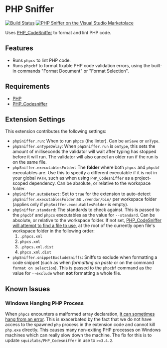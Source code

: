 # PHP Sniffer

[![Build Status](https://travis-ci.com/wongjn/vscode-php-sniffer.svg?branch=master)](https://travis-ci.com/wongjn/vscode-php-sniffer)
[![PHP Sniffer on the Visual Studio Marketplace](https://vsmarketplacebadge.apphb.com/version-short/wongjn.php-sniffer.svg)](https://marketplace.visualstudio.com/items?itemName=wongjn.php-sniffer)

Uses [PHP_CodeSniffer](https://github.com/squizlabs/PHP_CodeSniffer) to format
and lint PHP code.

## Features

- Runs `phpcs` to lint PHP code.
- Runs `phpcbf` to format fixable PHP code validation errors, using the built-in
  commands "Format Document" or "Format Selection".

## Requirements

- [PHP](https://php.net)
- [PHP_Codesniffer](https://github.com/squizlabs/PHP_CodeSniffer)

## Extension Settings

This extension contributes the following settings:

* `phpSniffer.run`: When to run `phpcs` (the linter). Can be `onSave` or
`onType`.
* `phpSniffer.onTypeDelay`: When `phpSniffer.run` is `onType`, this sets the
amount of milliseconds the validator will wait after typing has stopped before
it will run. The validator will also cancel an older run if the run is on the
same file.
* `phpSniffer.executablesFolder`: The **folder** where both `phpcs` and `phpcbf`
executables are. Use this to specify a different executable if it is not in your
global `PATH`, such as when using `PHP_Codesniffer` as a project-scoped
dependency. Can be absolute, or relative to the workspace folder.
* `phpSniffer.autoDetect`: Set to `true` for the extension to auto-detect
`phpSniffer.executablesFolder` as `./vendor/bin/` per workspace folder (applies
only if `phpSniffer.executablesFolder` is empty).
* `phpSniffer.standard`: The standards to check against. This is passed to the
`phpcbf` and `phpcs` executables as the value for `--standard`. Can be absolute,
or relative to the workspace folder. If not set,
[PHP_CodeSniffer will attempt to find a file to use](https://github.com/squizlabs/PHP_CodeSniffer/wiki/Advanced-Usage#using-a-default-configuration-file),
at the root of the currently open file's workspace folder in the following order:
  1. `.phpcs.xml`
  2. `phpcs.xml`
  3. `.phpcs.xml.dist`
  4. `phpcs.xml.dist`
* `phpSniffer.snippetExcludeSniffs`: Sniffs to exclude when formatting a code
snippet (such as when _formatting on paste_ or on the command
`format on selection`). This is passed to the `phpcbf` command as the value for
`--exclude` when **not** formatting a whole file.

## Known Issues

### Windows Hanging PHP Process

When `phpcs` encounters a malformed array declaration, [it can sometimes hang from an error](https://github.com/squizlabs/PHP_CodeSniffer/issues/2142).
This is exacerbated by the fact that we do not have access to the spawned `php`
process in the extension code and cannot kill `php.exe` directly. This causes
many non-exiting PHP processes on Windows machines which can really slow down
the machine.
The fix for this is to update `squizlabs/PHP_Codesniffer` in use to `>=3.4.2`.
